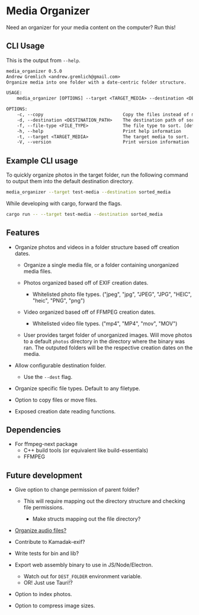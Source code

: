# Media Organizer

Need an organizer for your media content on the computer? Run this!

## CLI Usage

This is the output from `--help`.

```txt
media_organizer 0.5.0
Andrew Gremlich <andrew.gremlich@gmail.com>
Organize media into one folder with a date-centric folder structure.

USAGE:
    media_organizer [OPTIONS] --target <TARGET_MEDIA> --destination <DESTINATION_PATH>

OPTIONS:
    -c, --copy                              Copy the files instead of moving them.
    -d, --destination <DESTINATION_PATH>    The destination path of sorted media.
    -f, --file-type <FILE_TYPE>             The file type to sort. [default: *]
    -h, --help                              Print help information
    -t, --target <TARGET_MEDIA>             The target media to sort.
    -V, --version                           Print version information
```

## Example CLI usage

To quickly organize photos in the target folder, run the following command to output them into the default destination directory.

```bash
media_organizer --target test-media --destination sorted_media
```

While developing with cargo, forward the flags.

```bash
cargo run -- --target test-media --destination sorted_media
```

## Features

- Organize photos and videos in a folder structure based off creation dates.

  - Organize a single media file, or a folder containing unorganized media files.

  - Photos organized based off of EXIF creation dates.

    - Whitelisted photo file types. ("jpeg", "jpg", "JPEG", "JPG", "HEIC", "heic", "PNG", "png")

  - Video organized based off of FFMPEG creation dates.

    - Whitelisted video file types. ("mp4", "MP4", "mov", "MOV")

  - User provides target folder of unorganized images. Will move photos to a default `photos` directory in the directory where the binary was ran. The outputed folders will be the respective creation dates on the media.

- Allow configurable destination folder.

  - Use the `--dest` flag.

- Organize specific file types. Default to any filetype.

- Option to copy files or move files.

- Exposed creation date reading functions.

## Dependencies

- For ffmpeg-next package
  - C++ build tools (or equivalent like build-essentials)
  - FFMPEG

## Future development

- Give option to change permission of parent folder?

  - This will require mapping out the directory structure and checking file permissions.

    - Make structs mapping out the file directory?

- [Organize audio files?](https://github.com/pdeljanov/Symphonia)
- Contribute to Kamadak-exif?
- Write tests for bin and lib?
- Export web assembly binary to use in JS/Node/Electron.

  - Watch out for `DEST_FOLDER` environment variable.
  - OR! Just use Tauri!?

- Option to index photos.
- Option to compress image sizes.
